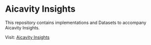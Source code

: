 # Aicavity Insights
This repository contains implementations and Datasets to accompany Aicavity Insights.

Visit: [Aicavity Insights](https://aicavity.com/insights)
